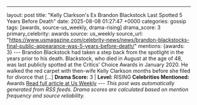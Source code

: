 ---
layout: post
title: "Kelly Clarkson's Ex Brandon Blackstock Last Spotted 5 Years Before Death"
date: 2025-08-08 01:27:47 +0000
categories: gossip
tags: [awards, source-us_weekly, drama-rising]
drama_score: 3
primary_celebrity: awards
source: us_weekly
source_url: "https://www.usmagazine.com/celebrity-news/news/brandon-blackstocks-final-public-appearance-was-5-years-before-death/"
mentions: {awards: 3} --- Brandon Blackstock had taken a step back from the spotlight in the years prior to his death. Blackstock, who died in August at the age of 48, was last publicly spotted at the Critics’ Choice Awards in January 2020. He walked the red carpet with then-wife Kelly Clarkson months before she filed for divorce that […] **Drama Score:** 3 | **Level:** RISING **Celebrities Mentioned:** Awards [Read full article at Us Weekly](https://www.usmagazine.com/celebrity-news/news/brandon-blackstocks-final-public-appearance-was-5-years-before-death/) --- *This post was automatically generated from RSS feeds. Drama scores are calculated based on mention frequency and source reliability.*